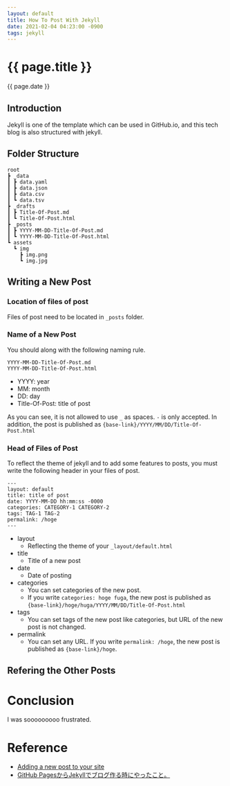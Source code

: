 ```yaml
---
layout: default
title: How To Post With Jekyll
date: 2021-02-04 04:23:00 -0900
tags: jekyll
---
```


# {{ page.title }}
{{ page.date }}
## Introduction
Jekyll is one of the template which can be used in GitHub.io, and this tech blog is also structured with jekyll.

## Folder Structure
```
root
┣ _data
┃ ┣ data.yaml
┃ ┣ data.json
┃ ┣ data.csv
┃ ┗ data.tsv
┣ _drafts
┃ ┣ Title-Of-Post.md
┃ ┗ Title-Of-Post.html
┣ _posts
┃ ┣ YYYY-MM-DD-Title-Of-Post.md
┃ ┗ YYYY-MM-DD-Title-Of-Post.html
┗ assets
  ┗ img
    ┣ img.png
    ┗ img.jpg
```

## Writing a New Post
### Location of files of post
Files of post need to be located in `_posts` folder.
### Name of a New Post
You should along with the following naming rule.
```
YYYY-MM-DD-Title-Of-Post.md
YYYY-MM-DD-Title-Of-Post.html
```
- YYYY: year
- MM: month
- DD: day
- Title-Of-Post: title of post

As you can see, it is not allowed to use `_` as spaces. `-` is only accepted. In addition, the post is published as `{base-link}/YYYY/MM/DD/Title-Of-Post.html`
### Head of Files of Post
To reflect the theme of jekyll and to add some features to posts, you must write the following header in your files of post.
```
---
layout: default
title: title of post
date: YYYY-MM-DD hh:mm:ss -0000
categories: CATEGORY-1 CATEGORY-2
tags: TAG-1 TAG-2
permalink: /hoge
---
```
- layout
    - Reflecting the theme of your `_layout/default.html`
- title
    - Title of a new post
- date
    - Date of posting
- categories
    - You can set categories of the new post. 
    - If you write `categories: hoge fuga`, the new post is published as `{base-link}/hoge/huga/YYYY/MM/DD/Title-Of-Post.html`
- tags
    - You can set tags of the new post like categories, but URL of the new post is not changed.
- permalink
    - You can set any URL. If you write `permalink: /hoge`, the new post is published as `{base-link}/hoge`.
## Refering the Other Posts

# Conclusion
I was sooooooooo frustrated.

# Reference
- [Adding a new post to your site](https://docs.github.com/en/github/working-with-github-pages/adding-content-to-your-github-pages-site-using-jekyll#adding-a-new-post-to-your-site)
- [GitHub PagesからJekyllでブログ作る時にやったこと。](https://hayateasdf.hatenablog.com/entry/2018/08/09/182327)